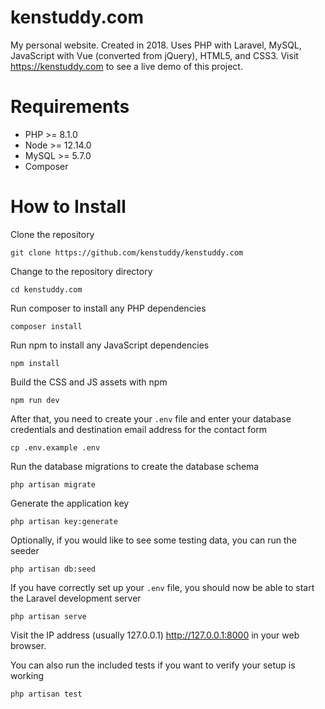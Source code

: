 # kenstuddy.com
My personal website. Created in 2018. Uses PHP with Laravel, MySQL, JavaScript with Vue (converted from jQuery), HTML5, and CSS3. Visit https://kenstuddy.com to see a live demo of this project. 

# Requirements
* PHP >= 8.1.0
* Node >= 12.14.0
* MySQL >= 5.7.0
* Composer

# How to Install

Clone the repository

```
git clone https://github.com/kenstuddy/kenstuddy.com
```

Change to the repository directory

```
cd kenstuddy.com
```

Run composer to install any PHP dependencies

```
composer install
```

Run npm to install any JavaScript dependencies

```
npm install
```

Build the CSS and JS assets with npm

```
npm run dev
```

After that, you need to create your `.env` file and enter your database credentials and destination email address for the contact form

```
cp .env.example .env
```

Run the database migrations to create the database schema 

```
php artisan migrate
```

Generate the application key

```
php artisan key:generate
```

Optionally, if you would like to see some testing data, you can run the seeder

```
php artisan db:seed
```

If you have correctly set up your `.env` file, you should now be able to start the Laravel development server

```
php artisan serve
```

Visit the IP address (usually 127.0.0.1) http://127.0.0.1:8000 in your web browser.

You can also run the included tests if you want to verify your setup is working

```
php artisan test
```
